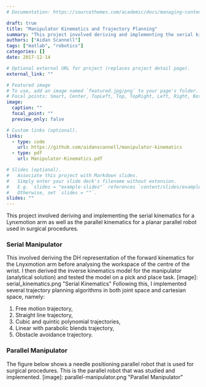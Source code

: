 ```yaml
---
# Documentation: https://sourcethemes.com/academic/docs/managing-content/

draft: true
title: "Manipulator Kinematics and Trajectory Planning"
summary: "This project involved deriving and implementing the serial kinematics for a Lynxmotion arm as well as the parallel kinematics for a planar parallel robot used in surgical procedures."
authors: ["Aidan Scannell"]
tags: ["matlab", "robotics"]
categories: []
date: 2017-12-14

# Optional external URL for project (replaces project detail page).
external_link: ""

# Featured image
# To use, add an image named `featured.jpg/png` to your page's folder.
# Focal points: Smart, Center, TopLeft, Top, TopRight, Left, Right, BottomLeft, Bottom, BottomRight.
image:
  caption: ""
  focal_point: ""
  preview_only: false

# Custom links (optional).
links:
  - type: code
    url: https://github.com/aidanscannell/manipulator-kinematics
  - type: pdf
    url: Manipulator-Kinematics.pdf

# Slides (optional).
#   Associate this project with Markdown slides.
#   Simply enter your slide deck's filename without extension.
#   E.g. `slides = "example-slides"` references `content/slides/example-slides.md`.
#   Otherwise, set `slides = ""`.
slides: ""
---
```

This project involved deriving and implementing the serial kinematics for a Lynxmotion arm as well as the parallel kinematics for a planar parallel robot used in surgical procedures.

### Serial Manipulator
This involved deriving the DH representation of the forward kinematics for the Lnyxmotion arm before analysing the workspace of the centre of the wrist. I then derived the inverse kinematics model for the manipulator (analytical solution) and tested the model on a pick and place task.
[image]: serial_kinematics.png "Serial Kinematics"
Following this, I implemented several trajectory planning algorithms in both joint space and cartesian space, namely:

1. Free motion trajectory,
2. Straight line trajectory,
3. Cubic and quintic polynomial trajectories,
4. Linear with parabolic blends trajectory,
5. Obstacle avoidance trajectory.

### Parallel Manipulator
The figure below shows a needle positioning parallel robot that is used for surgical procedures. This is the parallel robot that was studied and implemented. 
[image]: parallel-manipulator.png "Parallel Manipulator"
